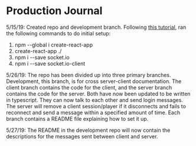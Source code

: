 # Production Journal

5/15/19: Created repo and development branch.  Following [this tutorial][tutorial], ran the following commands to do initial setup:
1. npm --global i create-react-app
2. create-react-app ./
3. npm i --save socket.io
4. npm i --save socket.io-client

5/26/19: The repo has been divided up into three primary branches. Development, this branch, is for cross server-client documentation. The client branch contains the code for the client, and the server branch contains the code for the server. Both have now been updated to be written in typescript. They can now talk to each other and send login messages. The server will remove a client session/player if it disconnects and fails to reconnect and send a message within a specified amount of time. Each branch contains a README file explaining how to set it up.

5/27/19: The README in the development repo will now contain the descriptions for the messages sent between client and server.

[tutorial]: https://medium.com/dailyjs/combining-react-with-socket-io-for-real-time-goodness-d26168429a34
